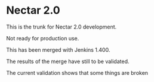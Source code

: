 Nectar 2.0
==========

This is the trunk for Nectar 2.0 development.

Not ready for production use.

This has been merged with Jenkins 1.400.

The results of the merge have still to be validated.

The current validation shows that some things are broken
